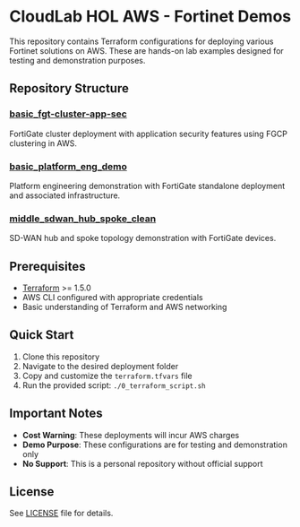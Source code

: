 # CloudLab HOL AWS - Fortinet Demos

This repository contains Terraform configurations for deploying various Fortinet solutions on AWS. These are hands-on lab examples designed for testing and demonstration purposes.

## Repository Structure

### [basic_fgt-cluster-app-sec](./basic_fgt-cluster-app-sec/)
FortiGate cluster deployment with application security features using FGCP clustering in AWS.

### [basic_platform_eng_demo](./basic_platform_eng_demo/)
Platform engineering demonstration with FortiGate standalone deployment and associated infrastructure.

### [middle_sdwan_hub_spoke_clean](./middle_sdwan_hub_spoke_clean/)
SD-WAN hub and spoke topology demonstration with FortiGate devices.

## Prerequisites

- [Terraform](https://learn.hashicorp.com/terraform/getting-started/install.html) >= 1.5.0
- AWS CLI configured with appropriate credentials
- Basic understanding of Terraform and AWS networking

## Quick Start

1. Clone this repository
2. Navigate to the desired deployment folder
3. Copy and customize the `terraform.tfvars` file
4. Run the provided script: `./0_terraform_script.sh`

## Important Notes

- **Cost Warning**: These deployments will incur AWS charges
- **Demo Purpose**: These configurations are for testing and demonstration only
- **No Support**: This is a personal repository without official support

## License

See [LICENSE](./LICENSE) file for details.
